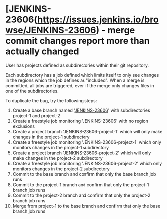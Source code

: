 # [JENKINS-23606(https://issues.jenkins.io/browse/JENKINS-23606) - merge commit changes report more than actually changed

User has projects defined as subdirectories within their git repository.

Each subdirectory has a job defined which limits itself to only see changes in the regions which the job defines as "included".
When a merge is committed, all jobs are triggered, even if the merge only changes files in one of the subdirectories.

To duplicate the bug, try the following steps:

1. Create a base branch named '[JENKINS-23606](https://github.com/MarkEWaite/jenkins-bugs/tree/JENKINS-23606)' with subdirectories project-1 and project-2
2. Create a freestyle job monitoring 'JENKINS-23606' with no region exclusions
3. Create a project branch 'JENKINS-23606-project-1' which will only make changes in the project-1 subdirectory
4. Create a freestyle job monitoring 'JENKINS-23606-project-1' which only monitors changes in the project-1 subdirectory
5. Create a project branch 'JENKINS-23606-project-2' which will only make changes in the project-2 subdirectory
6. Create a freestyle job monitoring 'JENKINS-23606-project-2' which only monitors changes in the project-2 subdirectory
7. Commit to the base branch and confirm that only the base branch job runs
8. Commit to the project-1 branch and confirm that only the project-1 branch job runs
9. Commit to the project-2 branch and confirm that only the project-2 branch job runs
10. Merge from project-1 to the base branch and confirm that only the base branch job runs
